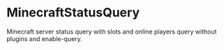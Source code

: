 MinecraftStatusQuery
====================

Minecraft server status query with slots and online players query without plugins and enable-query.
